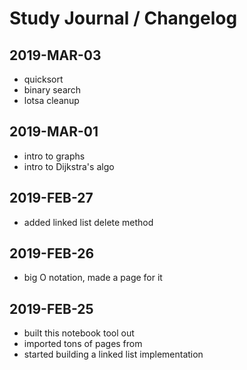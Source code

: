 # Study Journal / Changelog

## 2019-MAR-03

- quicksort
- binary search
- lotsa cleanup

## 2019-MAR-01

- intro to graphs
- intro to Dijkstra's algo

## 2019-FEB-27

- added linked list delete method

## 2019-FEB-26

- big O notation, made a page for it

## 2019-FEB-25

- built this notebook tool out
- imported tons of pages from 
- started building a linked list implementation
